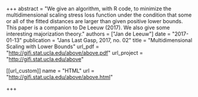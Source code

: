 +++
abstract = "We give an algorithm, with R code, to minimize the multidimensional scaling stress loss function under the condition that some or all of the fitted distances are larger than given positive lower bounds. This paper is a companion to De Leeuw (2017). We also give some interesting majorization theory."
authors = ["Jan de Leeuw"]
date = "2017-01-13"
publication = "Jans Last Gasp, 2017, no. 02"
title = "Multidimensional Scaling with Lower Bounds"
url_pdf = "http://gifi.stat.ucla.edu/above/above.pdf"
url_project = "http://gifi.stat.ucla.edu/above"

[[url_custom]]
name = "HTML"
url = "http://gifi.stat.ucla.edu/above/above.html"


+++


